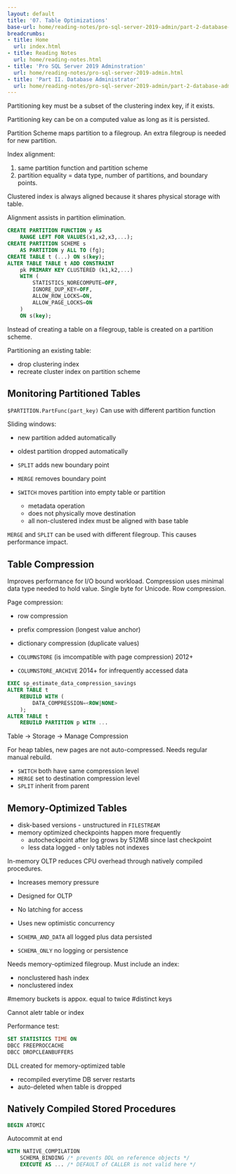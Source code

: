 ```yaml
---
layout: default
title: '07. Table Optimizations'
base-url: home/reading-notes/pro-sql-server-2019-admin/part-2-database-administrator/07-table-optimizations.md
breadcrumbs:
- title: Home
  url: index.html
- title: Reading Notes
  url: home/reading-notes.html
- title: 'Pro SQL Server 2019 Adminstration'
  url: home/reading-notes/pro-sql-server-2019-admin.html
- title: 'Part II. Database Administrator'
  url: home/reading-notes/pro-sql-server-2019-admin/part-2-database-administrator
---
```


Partitioning key must be a subset of the clustering index key, if it exists.

Partitioning key can be on a computed value as long as it is persisted.

Partition Scheme maps partition to a filegroup. An extra filegroup is needed for new partition.

Index alignment:

1. same partition function and partition scheme
1. partition equality = data type, number of partitions, and boundary points.

Clustered index is always aligned because it shares physical storage with table.

Alignment assists in partition elimination.

```sql
CREATE PARTITION FUNCTION y AS
    RANGE LEFT FOR VALUES(x1,x2,x3,...);
CREATE PARTITION SCHEME s
    AS PARTITION y ALL TO (fg);
CREATE TABLE t (...) ON s(key);
ALTER TABLE TABLE t ADD CONSTRAINT
    pk PRIMARY KEY CLUSTERED (k1,k2,...)
    WITH (
        STATISTICS_NORECOMPUTE=OFF,
        IGNORE_DUP_KEY=OFF,
        ALLOW_ROW_LOCKS=ON,
        ALLOW_PAGE_LOCKS=ON
    )
    ON s(key);
```

Instead of creating a table on a filegroup, table is created on a partition scheme.

Partitioning an existing table:

- drop clustering index
- recreate cluster index on partition scheme

## Monitoring Partitioned Tables

`$PARTITION.PartFunc(part_key)` Can use with different partition function

Sliding windows:

- new partition added automatically
- oldest partition dropped automatically

- `SPLIT` adds new boundary point
- `MERGE` removes boundary point
- `SWITCH` moves partition into empty table or partition
  - metadata operation
  - does not physically move destination
  - all non-clustered index must be aligned with base table

`MERGE` and `SPLIT` can be used with different filegroup. This causes performance impact.

## Table Compression

Improves performance for I/O bound workload. Compression uses minimal data type needed to hold value. Single byte for Unicode. Row compression.

Page compression:

- row compression
- prefix compression  (longest value anchor)
- dictionary compression (duplicate values)

- `COLUMNSTORE` (is imcompatible with page compression) 2012+
- `COLUMNSTORE_ARCHIVE` 2014+ for infrequently accessed data

```sql
EXEC sp_estimate_data_compression_savings
ALTER TABLE t
    REBUILD WITH (
        DATA_COMPRESSION=<ROW|NONE>
    );
ALTER TABLE t
    REBUILD PARTITION p WITH ...
```

Table -> Storage -> Manage Compression

For heap tables, new pages are not auto-compressed. Needs regular manual rebuild.

- `SWITCH` both have same compression level
- `MERGE` set to destination compression level
- `SPLIT` inherit from parent

## Memory-Optimized Tables

- disk-based versions - unstructured in `FILESTREAM`
- memory optimized checkpoints happen more frequently
  - autocheckpoint after log grows by 512MB since last checkpoint
  - less data logged - only tables not indexes

In-memory OLTP reduces CPU overhead through natively compiled procedures.

- Increases memory pressure
- Designed for OLTP
- No latching for access
- Uses new optimistic concurrency

- `SCHEMA_AND_DATA` all logged plus data persisted
- `SCHEMA_ONLY` no logging or persistence

Needs memory-optimized filegroup. Must include an index:

- nonclustered hash index
- nonclustered index

#memory buckets is appox. equal to twice #distinct keys

Cannot aletr table or index

Performance test:

```sql
SET STATISTICS TIME ON
DBCC FREEPROCCACHE
DBCC DROPCLEANBUFFERS
```

DLL created for memory-optimized table

- recompiled everytime DB server restarts
- auto-deleted when table is dropped

## Natively Compiled Stored Procedures

```sql
BEGIN ATOMIC
```

Autocommit at end

```sql
WITH NATIVE_COMPILATION
    SCHEMA_BINDING /* prevents DDL on reference objects */
    EXECUTE AS ... /* DEFAULT of CALLER is not valid here */
```
